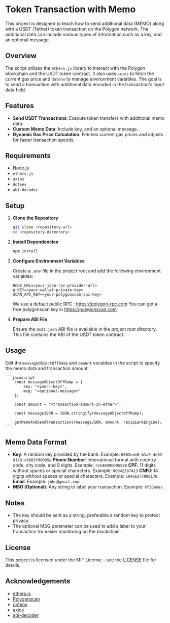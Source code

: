 # Token Transaction with Memo

This project is designed to teach how to send additional data (MEMO) along with a USDT (Tether) token transaction on the Polygon network. The additional data can include various types of information such as a key, and an optional message.

## Overview

The script utilizes the `ethers.js` library to interact with the Polygon blockchain and the USDT token contract. It also uses `axios` to fetch the current gas price and `dotenv` to manage environment variables. The goal is to send a transaction with additional data encoded in the transaction's input data field.

## Features

- **Send USDT Transactions**: Execute token transfers with additional memo data.
- **Custom Memo Data**: Include key, and an optional message.
- **Dynamic Gas Price Calculation**: Fetches current gas prices and adjusts for faster transaction speeds.

## Requirements

- Node.js
- `ethers.js`
- `axios`
- `dotenv`
- `abi-decoder`

## Setup

1. **Clone the Repository**

    ```bash
    git clone <repository-url>
    cd <repository-directory>
    ```

2. **Install Dependencies**

    ```bash
    npm install
    ```

3. **Configure Environment Variables**

    Create a `.env` file in the project root and add the following environment variables:

    ```dotenv
    NODE_URL=<your-json-rpc-provider-url>
    W_KEY=<your-wallet-private-key>
    SCAN_API_KEY=<your-polygonscan-api-key>
    ```

    We use a default public RPC : https://polygon-rpc.com
    You can get a free polygonscan key in https://polygonscan.com

4. **Prepare ABI File**

    Ensure the `Usdt.json` ABI file is available in the project root directory. This file contains the ABI of the USDT token contract.

## Usage

Edit the `messageObjectOffRamp` and `amount` variables in the script to specify the memo data and transaction amount:

    ```javascript
        const messageObjectOffRamp = {
            key: "<your--key>",
            msg: "<optional-message>"
        };

        const amount = "<transaction-amount-in-ether>";

        const messageJSON = JSON.stringify(messageObjectOffRamp);

        getMemoAndSendTransactions(messageJSON, amount, recipientEngine);
    ```


## Memo Data Format

- **Key**: A random key provided by the bank. Example: `6602ede6-b1a9-4e63-9178-c6883fd0095e`
 **Phone Number**: International format with country code, city code, and 9 digits. Example: `+5548996005588`
 **CPF**: 11 digits without spaces or special characters. Example: `80042387413`
 **CNPJ**: 14 digits without spaces or special characters. Example: `59456277000176`
 **Email**: Example: `john@gmail.com`
- **MSG (Optional)**: Any string to label your transaction. Example: `XYZGames`

## Notes

- The  key should be sent as a string, preferable a random key to protect privacy.
- The optional MSG parameter can be used to add a label to your transaction for easier monitoring on the blockchain.

## License

This project is licensed under the MIT License - see the [LICENSE](LICENSE) file for details.

## Acknowledgements

- [ethers.js](https://docs.ethers.io/)
- [Polygonscan](https://polygonscan.com/)
- [dotenv](https://www.npmjs.com/package/dotenv)
- [axios](https://axios-http.com/)
- [abi-decoder](https://www.npmjs.com/package/abi-decoder)
